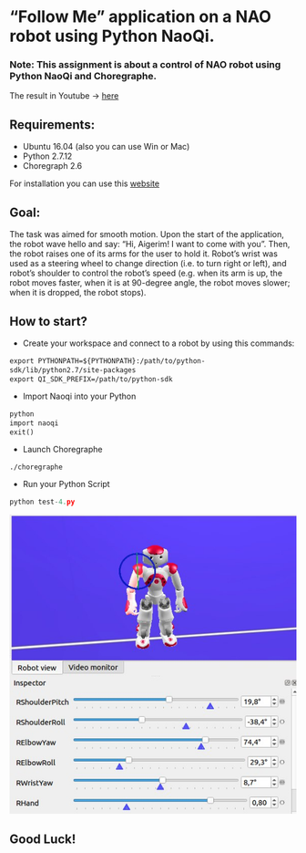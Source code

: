 # “Follow Me” application on a NAO robot using Python NaoQi.
### Note: This assignment is about a control of NAO robot using Python NaoQi and Choregraphe.
The result in Youtube -> [here](https://youtu.be/YIftSNFQ2hc)
## Requirements:
* Ubuntu 16.04 (also you can use Win or Mac)
* Python 2.7.12
* Choregraph 2.6 

For installation you can use this [website](https://developer.softbankrobotics.com/nao-naoqi-2-1)

## Goal:
The task was aimed for smooth motion. Upon the start of the application, the robot wave hello and say: “Hi, Aigerim! I want to come with you”.
Then, the robot raises one of its arms for the user to hold it. Robot’s wrist was used as a steering wheel to change direction (i.e. to turn right or left), and robot’s shoulder to control the robot’s speed (e.g. when its arm is up, the robot moves faster, when it is at 90-degree angle, the robot moves slower; when it is dropped, the robot stops).

## How to start? 

* Create your workspace and connect to a robot by using this commands:
```Linux Terminal
export PYTHONPATH=${PYTHONPATH}:/path/to/python-sdk/lib/python2.7/site-packages
export QI_SDK_PREFIX=/path/to/python-sdk
```
* Import Naoqi into your Python
```
python
import naoqi
exit()
```
* Launch Choregraphe
```terminal
./choregraphe
```
* Run your Python Script
```python
python test-4.py
```

<p align="center">
  <img src="images/nao_robot.jpg"/>
</p>


## Good Luck!

